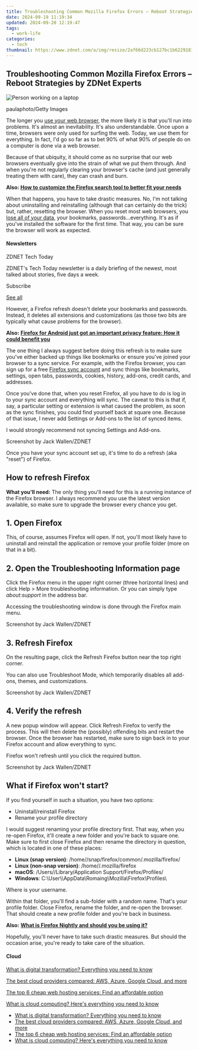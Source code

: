 ```yaml
---
title: Troubleshooting Common Mozilla Firefox Errors – Reboot Strategies by ZDNet Experts
date: 2024-09-19 11:19:34
updated: 2024-09-20 12:19:47
tags:
  - work-life
categories:
  - tech
thumbnail: https://www.zdnet.com/a/img/resize/2af66d223cb127bc1b62291816fe29cbefda5d64/2023/06/22/3b20fd7e-0362-44a4-afb0-254df96dfe67/gettyimages-1318459282.jpg?width=278&height=156&fit=crop&auto=webp
---
```


## Troubleshooting Common Mozilla Firefox Errors – Reboot Strategies by ZDNet Experts

![Person working on a laptop](https://www.zdnet.com/a/img/resize/4fbc7fc6d026d35db0f9cba26b00b6d5c18e7423/2023/06/22/3b20fd7e-0362-44a4-afb0-254df96dfe67/gettyimages-1318459282.jpg?auto=webp&width=1280)

paulaphoto/Getty Images

The longer you [use your web browser](https://www.zdnet.com/home-and-office/work-life/whats-the-best-way-to-ensure-your-privacy-with-a-web-browser/), the more likely it is that you'll run into problems. It's almost an inevitability. It's also understandable. Once upon a time, browsers were only used for surfing the web. Today, we use them for everything. In fact, I'd go so far as to bet 90% of what 90% of people do on a computer is done via a web browser.

Because of that ubiquity, it should come as no surprise that our web browsers eventually give into the strain of what we put them through. And when you're not regularly clearing your browser's cache (and just generally treating them with care), they can crash and burn.

**Also: [How to customize the Firefox search tool to better fit your needs](https://www.zdnet.com/home-and-office/work-life/how-to-customize-the-firefox-search-tool-to-better-fit-your-needs/)**

When that happens, you have to take drastic measures. No, I'm not talking about uninstalling and reinstalling (although that can certainly do the trick) but, rather, resetting the browser. When you reset most web browsers, you [lose all of your data](https://www.zdnet.com/article/log-in-or-lose-it-google-will-start-deleting-your-unused-personal-accounts/), your bookmarks, passwords…everything. It's as if you've installed the software for the first time. That way, you can be sure the browser will work as expected.

#### Newsletters

ZDNET Tech Today

ZDNET's Tech Today newsletter is a daily briefing of the newest, most talked about stories, five days a week.

 Subscribe

[See all](https://www.zdnet.com/newsletters/)

However, a Firefox refresh doesn't delete your bookmarks and passwords. Instead, it deletes all extensions and customizations (as those two bits are typically what cause problems for the browser).

**Also:** [**Firefox for Android just got an important privacy feature: How it could benefit you**](https://www.zdnet.com/article/firefox-for-android-just-got-this-new-privacy-feature-heres-how-it-could-benefit-you/)

The one thing I always suggest before doing this refresh is to make sure you've either backed up things like bookmarks or ensure you've joined your browser to a sync service. For example, with the Firefox browser, you can sign up for a free [Firefox sync account](https://www.zdnet.com/article/how-to-protect-your-firefox-saved-passwords-with-a-primary-password/) and sync things like bookmarks, settings, open tabs, passwords, cookies, history, add-ons, credit cards, and addresses. 

Once you've done that, when you reset Firefox, all you have to do is log in to your sync account and everything will sync. The caveat to this is that if, say, a particular setting or extension is what caused the problem, as soon as the sync finishes, you could find yourself back at square one. Because of that issue, I never add Settings or Add-ons to the list of synced items.

I would strongly recommend not syncing Settings and Add-ons.

Screenshot by Jack Wallen/ZDNET

Once you have your sync account set up, it's time to do a refresh (aka "reset") of Firefox.

## How to refresh Firefox

**What you'll need:** The only thing you'll need for this is a running instance of the Firefox browser. I always recommend you use the latest version available, so make sure to upgrade the browser every chance you get.

## 1\. Open Firefox

This, of course, assumes Firefox will open. If not, you'll most likely have to uninstall and reinstall the application or remove your profile folder (more on that in a bit).

## 2\. Open the Troubleshooting Information page

Click the Firefox menu in the upper right corner (three horizontal lines) and click Help > More troubleshooting information. Or you can simply type _about:support_ in the address bar.

Accessing the troubleshooting window is done through the Firefox main menu.

Screenshot by Jack Wallen/ZDNET

## 3\. Refresh Firefox

On the resulting page, click the Refresh Firefox button near the top right corner. 

You can also use Troubleshoot Mode, which temporarily disables all add-ons, themes, and customizations.

Screenshot by Jack Wallen/ZDNET

## 4\. Verify the refresh

A new popup window will appear. Click Refresh Firefox to verify the process. This will then delete the (possibly) offending bits and restart the browser. Once the browser has restarted, make sure to sign back in to your Firefox account and allow everything to sync. 

Firefox won't refresh until you click the required button.

Screenshot by Jack Wallen/ZDNET

## What if Firefox won't start?

If you find yourself in such a situation, you have two options:

* Uninstall/reinstall Firefox
* Rename your profile directory

I would suggest renaming your profile directory first. That way, when you re-open Firefox, it'll create a new folder and you're back to square one. Make sure to first close Firefox and then rename the directory in question, which is located in one of these places:

* **Linux (snap version)**: /home/<username>/snap/firefox/common/.mozilla/firefox/
* **Linux (non-snap version)**: /home/<username>/.mozilla/firefox
* **macOS**: /Users/<username>/Library/Application Support/Firefox/Profiles/
* **Windows**: C:\\User\\<username>\\AppData\\Romaing\\Mozilla\\Firefox\\Profiles\\

Where <username> is your username. 

Within that folder, you'll find a sub-folder with a random name. That's your profile folder. Close Firefox, rename the folder, and re-open the browser. That should create a new profile folder and you're back in business.

**Also:** [**What is Firefox Nightly and should you be using it?**](https://www.zdnet.com/home-and-office/work-life/what-is-firefox-nightly-and-should-you-be-using-it/) 

Hopefully, you'll never have to take such drastic measures. But should the occasion arise, you're ready to take care of the situation.

#### Cloud

[​What is digital transformation? Everything you need to know](https://www.zdnet.com/article/what-is-digital-transformation-everything-you-need-to-know-about-how-technology-is-reshaping/ "​What is digital transformation? Everything you need to know")

[The best cloud providers compared: AWS, Azure, Google Cloud, and more](https://www.zdnet.com/article/the-top-cloud-providers-of-2021-aws-microsoft-azure-google-cloud-hybrid-saas/ "The best cloud providers compared: AWS, Azure, Google Cloud, and more")

[The top 6 cheap web hosting services: Find an affordable option](https://www.zdnet.com/article/best-cheap-web-hosting/ "The top 6 cheap web hosting services: Find an affordable option")

[What is cloud computing? Here's everything you need to know](https://www.zdnet.com/article/what-is-cloud-computing-everything-you-need-to-know-about-the-cloud/ "What is cloud computing? Here's everything you need to know")

* [​What is digital transformation? Everything you need to know](https://www.zdnet.com/article/what-is-digital-transformation-everything-you-need-to-know-about-how-technology-is-reshaping/ "​What is digital transformation? Everything you need to know")
* [The best cloud providers compared: AWS, Azure, Google Cloud, and more](https://www.zdnet.com/article/the-top-cloud-providers-of-2021-aws-microsoft-azure-google-cloud-hybrid-saas/ "The best cloud providers compared: AWS, Azure, Google Cloud, and more")
* [The top 6 cheap web hosting services: Find an affordable option](https://www.zdnet.com/article/best-cheap-web-hosting/ "The top 6 cheap web hosting services: Find an affordable option")
* [What is cloud computing? Here's everything you need to know](https://www.zdnet.com/article/what-is-cloud-computing-everything-you-need-to-know-about-the-cloud/ "What is cloud computing? Here's everything you need to know")

<ins class="adsbygoogle"
     style="display:block"
     data-ad-format="autorelaxed"
     data-ad-client="ca-pub-7571918770474297"
     data-ad-slot="1223367746"></ins>



<ins class="adsbygoogle"
     style="display:block"
     data-ad-client="ca-pub-7571918770474297"
     data-ad-slot="8358498916"
     data-ad-format="auto"
     data-full-width-responsive="true"></ins>
